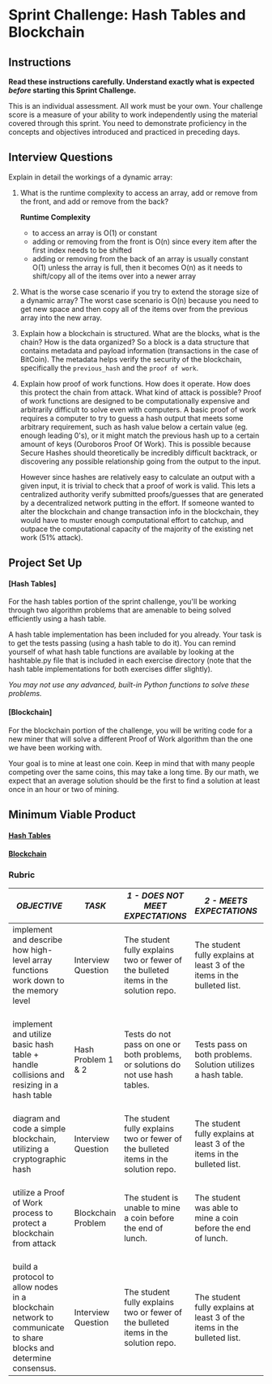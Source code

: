 # Sprint Challenge: Hash Tables and Blockchain

## Instructions

**Read these instructions carefully. Understand exactly what is expected _before_ starting this Sprint Challenge.**

This is an individual assessment. All work must be your own. Your challenge score is a measure of your ability to work independently using the material covered through this sprint. You need to demonstrate proficiency in the concepts and objectives introduced and practiced in preceding days.

## Interview Questions

Explain in detail the workings of a dynamic array:

1. What is the runtime complexity to access an array, add or remove from the front, and add or remove from the back?

   **Runtime Complexity**

   - to access an array is O(1) or constant
   - adding or removing from the front is O(n) since every item after the first index needs to be shifted
   - adding or removing from the back of an array is usually constant O(1) unless the array is full, then it becomes O(n) as it needs to shift/copy all of the items over into a newer array

2. What is the worse case scenario if you try to extend the storage size of a dynamic array?
   The worst case scenario is O(n) because you need to get new space and then copy all of the items over from the previous array into the new array.

3. Explain how a blockchain is structured. What are the blocks, what is the chain? How is the data organized?
   So a block is a data structure that contains metadata and payload information (transactions in the case of BitCoin). The metadata helps verify the security of the blockchain, specifically the `previous_hash` and the `proof of work`.

4. Explain how proof of work functions. How does it operate. How does this protect the chain from attack. What kind of attack is possible?
   Proof of work functions are designed to be computationally expensive and arbitrarily difficult to solve even with computers. A basic proof of work requires a computer to try to guess a hash output that meets some arbitrary requirement, such as hash value below a certain value (eg. enough leading 0's), or it might match the previous hash up to a certain amount of keys (Ouroboros Proof Of Work). This is possible because Secure Hashes should theoretically be incredibly difficult backtrack, or discovering any possible relationship going from the output to the input.

   However since hashes are relatively easy to calculate an output with a given input, it is trivial to check that a proof of work is valid. This lets a centralized authority verify submitted proofs/guesses that are generated by a decentralized network putting in the effort. If someone wanted to alter the blockchain and change transaction info in the blockchain, they would have to muster enough computational effort to catchup, and outpace the computational capacity of the majority of the existing net work (51% attack).

## Project Set Up

#### [Hash Tables]

For the hash tables portion of the sprint challenge, you'll be working through two algorithm problems that are amenable to being solved efficiently using a hash table.

A hash table implementation has been included for you already. Your task is to get the tests passing (using a hash table to do it). You can remind yourself of what hash table functions are available by looking at the hashtable.py file that is included in each exercise directory (note that the hash table implementations for both exercises differ slightly).

_You may not use any advanced, built-in Python functions to solve these problems._

#### [Blockchain]

For the blockchain portion of the challenge, you will be writing code for a new miner that will solve a different Proof of Work algorithm than the one we have been working with.

Your goal is to mine at least one coin. Keep in mind that with many people competing over the same coins, this may take a long time. By our math, we expect that an average solution should be the first to find a solution at least once in an hour or two of mining.

## Minimum Viable Product

#### [Hash Tables](https://github.com/LambdaSchool/Sprint-Challenge--Hash-BC/tree/master/hashtables)

#### [Blockchain](https://github.com/LambdaSchool/Sprint-Challenge--Hash-BC/tree/master/blockchain)

### Rubric

| _OBJECTIVE_                                                                                                     | _TASK_             | _1 - DOES NOT MEET EXPECTATIONS_                                                     | _2 - MEETS EXPECTATIONS_                                                  | \*3 - EXCEEDS EXPECTATIONS                                                                                            |
| --------------------------------------------------------------------------------------------------------------- | ------------------ | ------------------------------------------------------------------------------------ | ------------------------------------------------------------------------- | --------------------------------------------------------------------------------------------------------------------- |
| implement and describe how high-level array functions work down to the memory level                             | Interview Question | The student fully explains two or fewer of the bulleted items in the solution repo\. | The student fully explains at least 3 of the items in the bulleted list\. | The student fully explains 4 or more items from the bulleted list\.                                                   |
| implement and utilize basic hash table + handle collisions and resizing in a hash table                         | Hash Problem 1 & 2 | Tests do not pass on one or both problems, or solutions do not use hash tables.      | Tests pass on both problems. Solution utilizes a hash table.              | Tests pass on on both problems with solutions utilizing hash tables, linear runtime complexity, no flake8 complaints. |
| diagram and code a simple blockchain, utilizing a cryptographic hash                                            | Interview Question | The student fully explains two or fewer of the bulleted items in the solution repo\. | The student fully explains at least 3 of the items in the bulleted list\. | The student fully explains 4 or more items from the bulleted list\.                                                   |
| utilize a Proof of Work process to protect a blockchain from attack                                             | Blockchain Problem | The student is unable to mine a coin before the end of lunch.                        | The student was able to mine a coin before the end of lunch.              | The student presented a unique solution that was able to mine more than 100 coins before the end of lunch.            |
| build a protocol to allow nodes in a blockchain network to communicate to share blocks and determine consensus. | Interview Question | The student fully explains two or fewer of the bulleted items in the solution repo\. | The student fully explains at least 3 of the items in the bulleted list\. | The student fully explains 4 or more items from the bulleted list\.                                                   |
